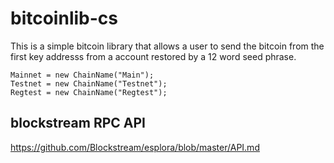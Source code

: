 # bitcoinlib-cs
This is a simple bitcoin library that allows a user to send the bitcoin from the first key addresss from a account restored by a 12 word seed phrase.



```
Mainnet = new ChainName("Main");
Testnet = new ChainName("Testnet");
Regtest = new ChainName("Regtest");
```
## blockstream RPC API
https://github.com/Blockstream/esplora/blob/master/API.md
